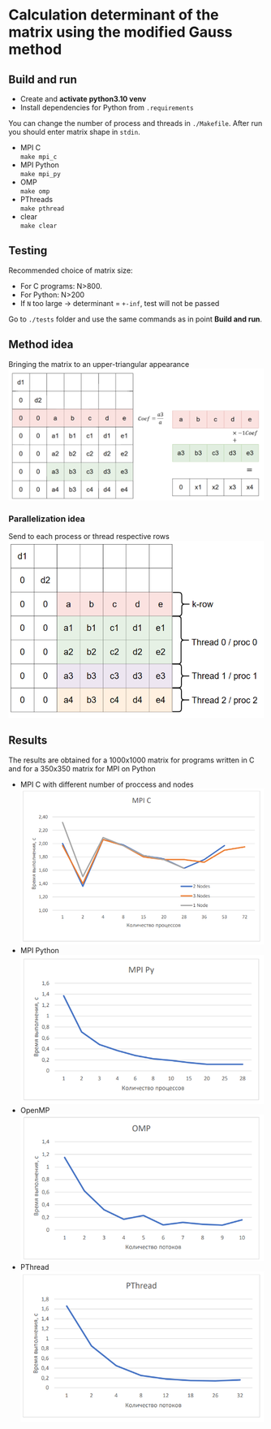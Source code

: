 # Сalculation determinant of the matrix using the modified Gauss method 
## Build and run  
- Create and **activate python3.10 venv**  
- Install dependencies for Python from `.requirements`  

You can change the number of process and threads in `./Makefile`. After run you should enter matrix shape in `stdin`.

- MPI C  
`make mpi_c`
- MPI Python  
`make mpi_py`  
- OMP  
`make omp`  
- PThreads  
`make pthread`    
- clear  
`make clear`  

## Testing   
Recommended choice of matrix size:   
- For C programs: N>800.  
- For Python: N>200   
- If `N` too large -> determinant = `+-inf`, test will not be passed  

Go to `./tests` folder and use the same commands as in point **Build and run**.  

## Method idea  
Bringing the matrix to an upper-triangular appearance  
![Alt text](./images/alg.png)  
### Parallelization idea  
Send to each process or thread respective rows  
![Alt text](./images/paral.png)  


## Results  
The results are obtained for a 1000x1000 matrix for programs written in C and for a 350x350 matrix for MPI on Python  
- MPI C with different number of proccess and nodes  
![Alt text](images/MPI_C_res.png) 
- MPI Python   
![Alt text](images/mpi_py.png)  
- OpenMP  
![Alt text](images/omp.png)  
- PThread  
![Alt text](images/pthread.png)